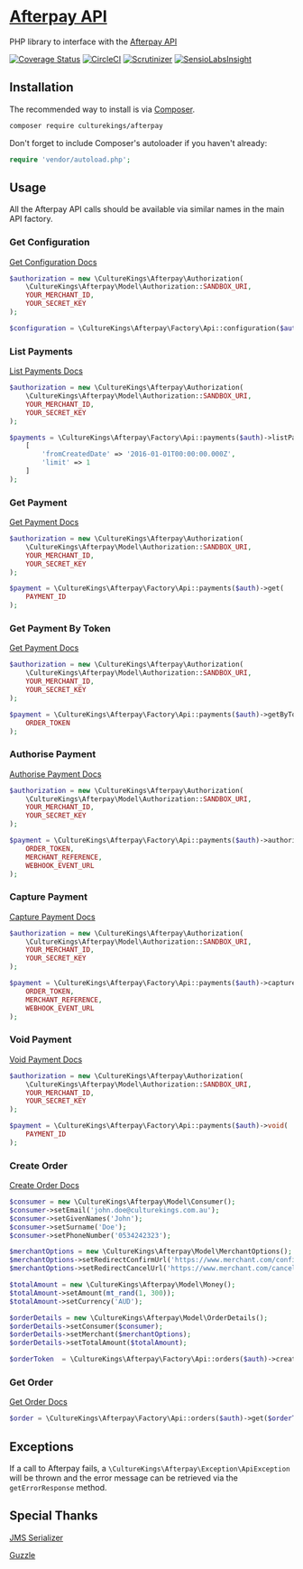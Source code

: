 [Afterpay API](https://culturekings.github.io/afterpay/)
=======================

PHP library to interface with the [Afterpay API](http://docs.afterpay.com.au/) 

[![Coverage Status](https://coveralls.io/repos/github/culturekings/afterpay/badge.svg)](https://coveralls.io/github/culturekings/afterpay)
[![CircleCI](https://img.shields.io/circleci/project/culturekings/afterpay.svg?style=svg)](https://img.shields.io/circleci/project/culturekings/afterpay.svg?style=svg)
[![Scrutinizer](https://scrutinizer-ci.com/g/culturekings/afterpay/badges/quality-score.png?b=master)](https://scrutinizer-ci.com/g/culturekings/afterpay/badges/quality-score.png?b=master)
[![SensioLabsInsight](https://img.shields.io/sensiolabs/i/b9b910ea-dc47-4459-a7b1-ff9da76edebd.svg)](https://img.shields.io/sensiolabs/i/b9b910ea-dc47-4459-a7b1-ff9da76edebd.svg)

## Installation

The recommended way to install is via [Composer](http://getcomposer.org).


```bash
composer require culturekings/afterpay
```

Don't forget to include Composer's autoloader if you haven't already:

```php
require 'vendor/autoload.php';
```

## Usage

All the Afterpay API calls should be available via similar names in the main API factory.

### Get Configuration

[Get Configuration Docs](http://docs.afterpay.com.au/merchant-api-v1.html#get-configuration)

```php
$authorization = new \CultureKings\Afterpay\Authorization(
    \CultureKings\Afterpay\Model\Authorization::SANDBOX_URI,
    YOUR_MERCHANT_ID,
    YOUR_SECRET_KEY
);

$configuration = \CultureKings\Afterpay\Factory\Api::configuration($authorization)->get()
```

### List Payments

[List Payments Docs](http://docs.afterpay.com.au/merchant-api-v1.html#list-payments)

```php
$authorization = new \CultureKings\Afterpay\Authorization(
    \CultureKings\Afterpay\Model\Authorization::SANDBOX_URI,
    YOUR_MERCHANT_ID,
    YOUR_SECRET_KEY
);

$payments = \CultureKings\Afterpay\Factory\Api::payments($auth)->listPayments(
    [
        'fromCreatedDate' => '2016-01-01T00:00:00.000Z',
        'limit' => 1
    ]
);
```

### Get Payment

[Get Payment Docs](http://docs.afterpay.com.au/merchant-api-v1.html#get-payment)

```php
$authorization = new \CultureKings\Afterpay\Authorization(
    \CultureKings\Afterpay\Model\Authorization::SANDBOX_URI,
    YOUR_MERCHANT_ID,
    YOUR_SECRET_KEY
);

$payment = \CultureKings\Afterpay\Factory\Api::payments($auth)->get(
    PAYMENT_ID
);
```

### Get Payment By Token

[Get Payment Docs](http://docs.afterpay.com.au/merchant-api-v1.html#get-payment)

```php
$authorization = new \CultureKings\Afterpay\Authorization(
    \CultureKings\Afterpay\Model\Authorization::SANDBOX_URI,
    YOUR_MERCHANT_ID,
    YOUR_SECRET_KEY
);

$payment = \CultureKings\Afterpay\Factory\Api::payments($auth)->getByToken(
    ORDER_TOKEN
);
```

### Authorise Payment

[Authorise Payment Docs](http://docs.afterpay.com.au/merchant-api-v1.html#authorise-payment)

```php
$authorization = new \CultureKings\Afterpay\Authorization(
    \CultureKings\Afterpay\Model\Authorization::SANDBOX_URI,
    YOUR_MERCHANT_ID,
    YOUR_SECRET_KEY
);

$payment = \CultureKings\Afterpay\Factory\Api::payments($auth)->authorise(
    ORDER_TOKEN,
    MERCHANT_REFERENCE,
    WEBHOOK_EVENT_URL
);
```

### Capture Payment

[Capture Payment Docs](http://docs.afterpay.com.au/merchant-api-v1.html#direct-capture-payment)

```php
$authorization = new \CultureKings\Afterpay\Authorization(
    \CultureKings\Afterpay\Model\Authorization::SANDBOX_URI,
    YOUR_MERCHANT_ID,
    YOUR_SECRET_KEY
);

$payment = \CultureKings\Afterpay\Factory\Api::payments($auth)->capture(
    ORDER_TOKEN,
    MERCHANT_REFERENCE,
    WEBHOOK_EVENT_URL
);
```

### Void Payment

[Void Payment Docs](http://docs.afterpay.com.au/merchant-api-v1.html#void-payment)

```php
$authorization = new \CultureKings\Afterpay\Authorization(
    \CultureKings\Afterpay\Model\Authorization::SANDBOX_URI,
    YOUR_MERCHANT_ID,
    YOUR_SECRET_KEY
);

$payment = \CultureKings\Afterpay\Factory\Api::payments($auth)->void(
    PAYMENT_ID
);
```

### Create Order

[Create Order Docs](http://docs.afterpay.com.au/merchant-api-v1.html#create-order)

```php
$consumer = new \CultureKings\Afterpay\Model\Consumer();
$consumer->setEmail('john.doe@culturekings.com.au');
$consumer->setGivenNames('John');
$consumer->setSurname('Doe');
$consumer->setPhoneNumber('0534242323');

$merchantOptions = new \CultureKings\Afterpay\Model\MerchantOptions();
$merchantOptions->setRedirectConfirmUrl('https://www.merchant.com/confirm');
$merchantOptions->setRedirectCancelUrl('https://www.merchant.com/cancel');

$totalAmount = new \CultureKings\Afterpay\Model\Money();
$totalAmount->setAmount(mt_rand(1, 300));
$totalAmount->setCurrency('AUD');

$orderDetails = new \CultureKings\Afterpay\Model\OrderDetails();
$orderDetails->setConsumer($consumer);
$orderDetails->setMerchant($merchantOptions);
$orderDetails->setTotalAmount($totalAmount);

$orderToken  = \CultureKings\Afterpay\Factory\Api::orders($auth)->create($orderDetails);
```

### Get Order

[Get Order Docs](http://docs.afterpay.com.au/merchant-api-v1.html#get-order)

```php
$order = \CultureKings\Afterpay\Factory\Api::orders($auth)->get($orderToken->getToken());
```

## Exceptions

If a call to Afterpay fails, a `\CultureKings\Afterpay\Exception\ApiException` will be thrown and the error message can be retrieved via the `getErrorResponse` method.

## Special Thanks

[JMS Serializer](https://github.com/schmittjoh/serializer)

[Guzzle](https://github.com/guzzle/guzzle)


